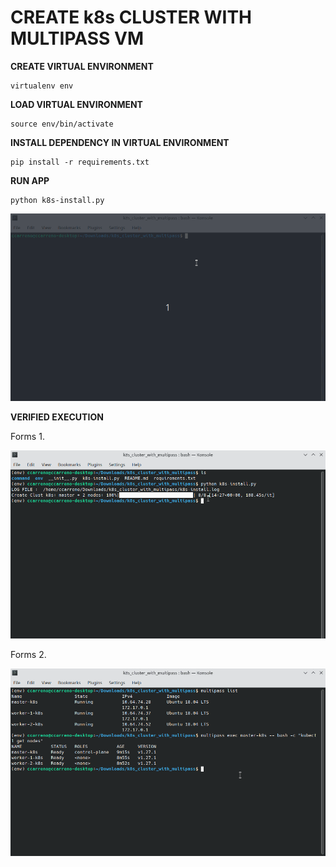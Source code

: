# CREATE k8s CLUSTER WITH MULTIPASS VM


**CREATE VIRTUAL ENVIRONMENT**
```shell
virtualenv env
```

**LOAD VIRTUAL ENVIRONMENT**
```shell
source env/bin/activate
```

**INSTALL DEPENDENCY IN VIRTUAL ENVIRONMENT**
```shell
pip install -r requirements.txt
```

**RUN APP**
```shell
python k8s-install.py
```

![virtualenv-install](docs/img/k8s-virtualenv.gif)

**VERIFIED EXECUTION**

Forms 1.

![virtualenv-install](docs/img/k8s-verified.gif)

Forms 2.

![virtualenv-install](docs/img/k8s-verified-2.gif)